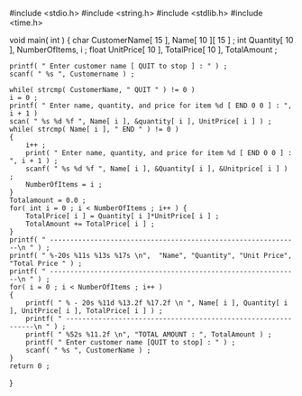 #include <stdio.h>
#include <string.h>
#include <stdlib.h>
#include <time.h>
 
void main( int ) 
{
    char CustomerName[ 15 ], Name[ 10 ][ 15 ] ;
    int Quantity[ 10 ], NumberOfItems, i ;
    float UnitPrice[ 10 ], TotalPrice[ 10 ], TotalAmount ;

    printf( " Enter customer name [ QUIT to stop ] : " ) ;
    scanf( " %s ", Customername ) ;

    while( strcmp( CustomerName, " QUIT " ) != 0 )
    i = 0 ;
    printf( " Enter name, quantity, and price for item %d [ END 0 0 ] : ", i + 1 )
    scan( " %s %d %f ", Name[ i ], &quantity[ i ], UnitPrice[ i ] ) ;
    while( strcmp( Name[ i ], " END " ) != 0 )
    {
        i++ ;
        print( " Enter name, quantity, and price for item %d [ END 0 0 ] : ", i + 1 ) ;
        scanf( " %s %d %f ", Name[ i ], &Quantity[ i ], &Unitprice[ i ] ) ;
        NumberOfItems = i ;
    }
    Totalamount = 0.0 ;
    for( int i = 0 ; i < NumberOfItems ; i++ ) {
        TotalPrice[ i ] = Quantity[ i ]*UnitPrice[ i ] ;
        TotalAmount += TotalPrice[ i ] ;
    }
    printf( " --------------------------------------------------------------\n " ) ;
    printf( " %-20s %11s %13s %17s \n",  "Name", "Quantity", "Unit Price", "Total Price " ) ;
    printf( " --------------------------------------------------------------\n " ) ;
    for( i = 0 ; i < NumberOfItems ; i++ ) 
    {
        printf( " % - 20s %11d %13.2f %17.2f \n ", Name[ i ], Quantity[ i ], UnitPrice[ i ], TotalPrice[ i ] ) ;
        printf( " --------------------------------------------------------------\n " ) ;
        printf( " %52s %11.2f \n", "TOTAL AMOUNT : ", TotalAmount ) ;
        printf( " Enter customer name [QUIT to stop] : " ) ;
        scanf( " %s ", CustomerName ) ;
    }
    return 0 ;
} 

